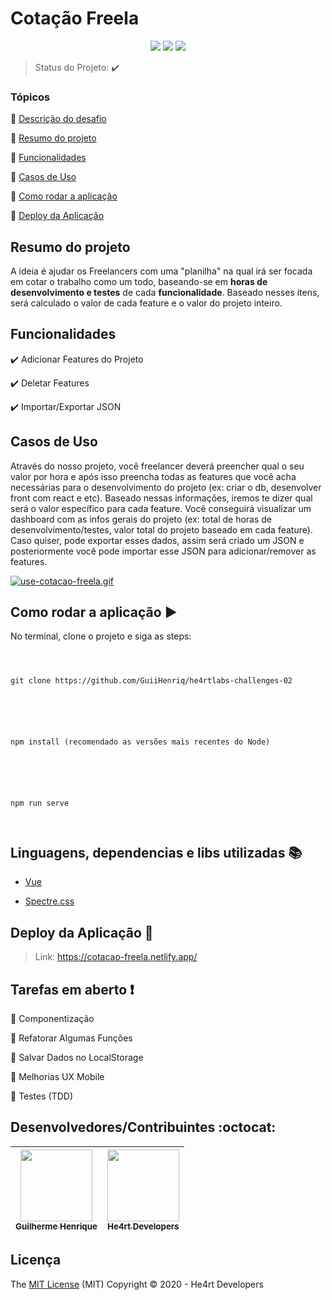 
  

<h1>Cotação Freela</h1>

  

  

<p  align="center">

  

<img  src="https://img.shields.io/static/v1?label=vue&message=framework&color=42b883&style=for-the-badge&logo=vue.js"/>

  

<img  src="https://img.shields.io/static/v1?label=Netlify&message=deploy&color=blue&style=for-the-badge&logo=netlify"/>

  

<img  src="http://img.shields.io/static/v1?label=STATUS&message=CONCLUIDO&color=GREEN&style=for-the-badge"/>

  

</p>

  

  

> Status do Projeto: :heavy_check_mark:

  

  

### Tópicos

  

  

:small_blue_diamond: [Descrição do desafio](https://github.com/GuiiHenriq/he4rtlabs-challenges-02/blob/master/PROJECT.MD)

  

:small_blue_diamond: [Resumo do projeto](#resumo-do-projeto)

  

:small_blue_diamond: [Funcionalidades](#funcionalidades)

  

:small_blue_diamond: [Casos de Uso](#casos-de-uso)

 :small_blue_diamond: [Como rodar a aplicação](#como-rodar-a-aplicação-arrow_forward)
 

:small_blue_diamond: [Deploy da Aplicação](#deploy-da-aplicação-dash)
  

## Resumo do projeto

  

<p  align="justify">

  

A ideia é ajudar os Freelancers com uma "planilha" na qual irá ser focada em cotar o trabalho como um todo, baseando-se em **horas de desenvolvimento e testes** de cada **funcionalidade**. Baseado nesses itens, será calculado o valor de cada feature e o valor do projeto inteiro.

  

</p>

  

  

## Funcionalidades

  

  

:heavy_check_mark: Adicionar Features do Projeto

  

:heavy_check_mark: Deletar Features

  

:heavy_check_mark: Importar/Exportar JSON

  

## Casos de Uso

Através do nosso projeto, você freelancer deverá preencher qual o seu valor por hora e após isso preencha todas as features que você acha necessárias para o desenvolvimento do projeto (ex: criar o db, desenvolver front com react e etc). Baseado nessas informações, iremos te dizer qual será o valor específico para cada feature.
Você conseguirá visualizar um dashboard com as infos gerais do projeto (ex: total de horas de desenvolvimento/testes, valor total do projeto baseado em cada feature).
Caso quiser, pode exportar esses dados, assim será criado um JSON e posteriormente você pode importar esse JSON para adicionar/remover as features.

[![use-cotacao-freela.gif](https://s7.gifyu.com/images/use-cotacao-freela.gif)](https://gifyu.com/image/urR0)



## Como rodar a aplicação :arrow_forward:

No terminal, clone o projeto e siga as steps:

```

  

git clone https://github.com/GuiiHenriq/he4rtlabs-challenges-02

  

```

```

  

npm install (recomendado as versões mais recentes do Node)

  

```

```

  

npm run serve

  

```


## Linguagens, dependencias e libs utilizadas :books:

- [Vue](https://vuejs.org/)


- [Spectre.css](https://picturepan2.github.io/spectre/index.html)


## Deploy da Aplicação :dash:

> Link: https://cotacao-freela.netlify.app/


## Tarefas em aberto :exclamation:

:memo: Componentização

:memo: Refatorar Algumas Funções

:memo: Salvar Dados no LocalStorage

:memo: Melhorias UX Mobile

:memo: Testes (TDD)


## Desenvolvedores/Contribuintes :octocat:
| [<img src="https://avatars2.githubusercontent.com/u/35119369?s=460&u=467bdd821883b0bc4badf7a067db6aaf325f946c&v=4" width=115><br><sub>Guilherme Henrique</sub>](https://github.com/GuiiHenriq)  |  [<img src="https://avatars0.githubusercontent.com/u/47680810?s=200&v=4" width=115><br><sub>He4rt Developers</sub>](https://github.com/he4rt) | 
| :---: | :---: | 

## Licença
The [MIT License]() (MIT)
Copyright :copyright: 2020 - He4rt Developers